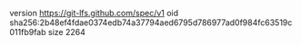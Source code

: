 version https://git-lfs.github.com/spec/v1
oid sha256:2b48ef4fdae0374edb74a37794aed6795d786977ad0f984fc63519c011fb9fab
size 2264
